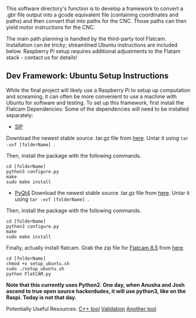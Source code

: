 This software directory's function is to develop a framework to convert a .gbr
file output into a gcode equivalent file (containing coordinates and paths) and then convert that into
paths for the CNC. Those paths can then yield motor instructions for the CNC.

The main path planning is handled by the third-party tool Flatcam. Installation can be tricky; streamlined Ubuntu instructions
are included below. Raspberry Pi setup requires additional adjustments to the Flatam stack - contact us for details!

## Dev Framework: Ubuntu Setup Instructions
While the final project will likely use a Raspberry Pi to setup up computation and screaming, it can often be more convenient to use a machine with Ubuntu for software and testing. To set up this framework, first install the Flatcam Dependencies:
Some of the dependencies will need to be installed separately:
 - [SIP](https://www.riverbankcomputing.com/software/sip/download)
 
Download the newest stable source .tar.gz file from [here](https://www.riverbankcomputing.com/software/sip/download). Untar it using
`tar -xvf [folderName] `. 

Then, install the package with the following commands. 
~~~~~
cd [folderName]
python3 configure.py
make
sudo make install
~~~~~
- [PyQt4](https://www.riverbankcomputing.com/software/pyqt/download)
Download the newest stable source .tar.gz file from [here](https://www.riverbankcomputing.com/software/sip/download). Untar it using
`tar -xvf [folderName] `. 

Then, install the package with the following commands. 
~~~~~
cd [folderName]
python3 configure.py 
make
sudo make install
~~~~~
Finally, actually install flatcam. Grab the zip file for [Flatcam 8.5](https://bitbucket.org/jpcgt/flatcam/downloads/) from [here](https://bitbucket.org/jpcgt/flatcam/downloads/).
~~~~
cd [folderName]
chmod +x setup_ubuntu.sh
sudo ./setup_ubuntu.sh
python FlatCAM.py
~~~~

<b> Note that this currently uses Python2. One day, when Anusha and Josh ascend to true open source hackerdudes, it will use python3, 
 like on the Raspi. Today is not that day. </b>

Potentially Useful Resources:
[C++ tool](https://github.com/pcb2gcode/pcb2gcode)
[Validation](https://carbide3d.com/apps/pcb/)
[Another tool](https://github.com/Nikolay-Kha/PCBConverter)
